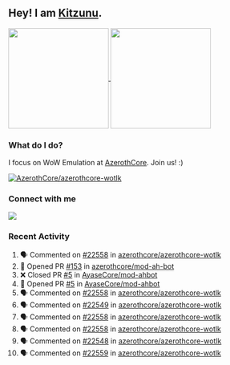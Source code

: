 ## Hey! I am [Kitzunu](https://Github.com/Kitzunu).

<!--
[![Kitzunu's Github stats](https://github-readme-stats.vercel.app/api?username=kitzunu&theme=github_dark&show_icons=true&number_format=long)](https://github.com/Kitzunu)

[![Kitzunu's Language stats](https://github-readme-stats.vercel.app/api/top-langs/?username=Kitzunu&layout=donut&theme=github_dark)](https://github.com/Kitzunu)
-->

<a href="https://github.com/Kitzunu">
  <img height=200 align="center" src="https://github-readme-stats.vercel.app/api?username=kitzunu&theme=github_dark&show_icons=true&number_format=long" />
</a>
<a href="https://github.com/Kitzunu">
  <img height=200 align="center" src="https://github-readme-stats.vercel.app/api/top-langs/?username=Kitzunu&layout=donut&theme=github_dark" />
</a>

### What do I do?

I focus on WoW Emulation at [AzerothCore](https://github.com/AzerothCore). Join us! :)

[![AzerothCore/azerothcore-wotlk](https://github-readme-stats.vercel.app/api/pin/?username=AzerothCore&repo=azerothcore-wotlk&theme=github_dark&show_owner=true)](https://github.com/azerothcore/azerothcore-wotlk)

### Connect with me
[![](https://img.shields.io/badge/AzerothCore%20Discord-Connect%20with%20me!-green)](https://discord.com/invite/gkt4y2x)

### Recent Activity

<!--START_SECTION:activity-->
1. 🗣 Commented on [#22558](https://github.com/azerothcore/azerothcore-wotlk/pull/22558#issuecomment-3119042034) in [azerothcore/azerothcore-wotlk](https://github.com/azerothcore/azerothcore-wotlk)
2. 💪 Opened PR [#153](https://github.com/azerothcore/mod-ah-bot/pull/153) in [azerothcore/mod-ah-bot](https://github.com/azerothcore/mod-ah-bot)
3. ❌ Closed PR [#5](https://github.com/AyaseCore/mod-ahbot/pull/5) in [AyaseCore/mod-ahbot](https://github.com/AyaseCore/mod-ahbot)
4. 💪 Opened PR [#5](https://github.com/AyaseCore/mod-ahbot/pull/5) in [AyaseCore/mod-ahbot](https://github.com/AyaseCore/mod-ahbot)
5. 🗣 Commented on [#22558](https://github.com/azerothcore/azerothcore-wotlk/pull/22558#issuecomment-3118078816) in [azerothcore/azerothcore-wotlk](https://github.com/azerothcore/azerothcore-wotlk)
6. 🗣 Commented on [#22549](https://github.com/azerothcore/azerothcore-wotlk/pull/22549#issuecomment-3118015047) in [azerothcore/azerothcore-wotlk](https://github.com/azerothcore/azerothcore-wotlk)
7. 🗣 Commented on [#22558](https://github.com/azerothcore/azerothcore-wotlk/pull/22558#issuecomment-3117895264) in [azerothcore/azerothcore-wotlk](https://github.com/azerothcore/azerothcore-wotlk)
8. 🗣 Commented on [#22558](https://github.com/azerothcore/azerothcore-wotlk/pull/22558#issuecomment-3117868379) in [azerothcore/azerothcore-wotlk](https://github.com/azerothcore/azerothcore-wotlk)
9. 🗣 Commented on [#22548](https://github.com/azerothcore/azerothcore-wotlk/pull/22548#issuecomment-3117843205) in [azerothcore/azerothcore-wotlk](https://github.com/azerothcore/azerothcore-wotlk)
10. 🗣 Commented on [#22559](https://github.com/azerothcore/azerothcore-wotlk/pull/22559#issuecomment-3117811960) in [azerothcore/azerothcore-wotlk](https://github.com/azerothcore/azerothcore-wotlk)
<!--END_SECTION:activity-->
